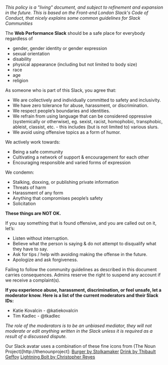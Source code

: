 *This policy is a "living" document, and subject to refinement and expansion in the future. This is based on the Front-end London Slack's Code of Conduct, that nicely explains some common guidelines for Slack Communities*

The **Web Performance Slack** should be a safe place for everybody regardless of

- gender, gender identity or gender expression 
- sexual orientation
- disability
- physical appearance (including but not limited to body size)
- race
- age
- religion

As someone who is part of this Slack, you agree that:

* We are collectively and individually committed to safety and inclusivity.
* We have zero tolerance for abuse, harassment, or discrimination.
* We respect people’s boundaries and identities.
* We refrain from using language that can be considered oppressive (systemically or otherwise), eg. sexist, racist, homophobic, transphobic, ableist, classist, etc. - this includes (but is not limited to) various slurs.
* We avoid using offensive topics as a form of humor.


We actively work towards:

* Being a safe community
* Cultivating a network of support & encouragement for each other
* Encouraging responsible and varied forms of expression


We condemn:

* Stalking, doxxing, or publishing private information
* Threats of harm
* Harassment of any form
* Anything that compromises people’s safety
* Solicitation

**These things are NOT OK.**

If you say something that is found offensive, and you are called out on it, let’s:

* Listen without interruption.
* Believe what the person is saying & do not attempt to disqualify what they have to say.
* Ask for tips / help with avoiding making the offense in the future.
* Apologize and ask forgiveness.

Failing to follow the community guidelines as described in this document carries consequences. Admins reserve the right to suspend any account if we receive a complaint(s).


**If you experience abuse, harassment, discrimination, or feel unsafe, let a moderator know. Here is a list of the current moderators and their Slack IDs:**

* Katie Kovalcin - @katiekovalcin
* Tim Kadlec - @tkadlec

*The role of the moderators is to be an unbiased mediator, they will not moderate or edit anything written in the Slack unless it is required as a result of a discussed dispute.*

Our Slack avatar uses a combination of these fine icons from (The Noun Project)[http://thenounproject]:
[Burger by Stolkamaker](https://thenounproject.com/search/?q=fast+food&i=98458)
[Drink by Thibault Geffoy](https://thenounproject.com/term/drink/4573/)
[Lightning Bolt by Christopher Reyes](https://thenounproject.com/search/?q=lightning+bolt&i=11769)
